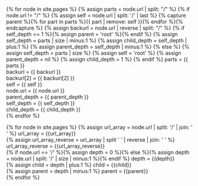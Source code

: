 ---
---

{% for node in site.pages %}
{% assign parts = node.url | split: "/" %}
{% if node.url != "/" %}
{% assign self = node.url | split: '/' | last %}
{% capture parent %}{% for part in parts %}{{ part | remove: self }}{% endfor %}{% endcapture %}
{% assign backurl = node.url | reverse | split: "/" %}
{% if self_depth == 1 %}{% assign parent = 'root' %}{% endif %}
{% assign self_depth = parts | size | minus:1 %}
{% assign child_depth = self_depth | plus:1 %}
{% assign parent_depth = self_depth | minus:1 %}
{% else %}
{% assign self_depth = parts | size %}
{% assign self = 'root' %}
{% assign parent_depth = nil %}
{% assign child_depth = 1 %}
{% endif %}
parts = {{ parts }} <br>
backurl = {{ backurl  }} <br>
backurl[2] = {{ backurl[2] }} <br>
self = {{ self }} <br>
node.url = {{ node.url }} <br>
parent_depth = {{ parent_depth }} <br>
self_depth = {{ self_depth }} <br>
child_depth = {{ child_depth }} <br>
{% endfor %}

{% for node in site.pages %}
{% assign url_array = node.url | split: '/' | join: ' ' %} url_array = {{url_array}} <br>
{% assign url_array_reverse = url_array | split ' ' | reverse | join: ' ' %} url_array_reverse = {{url_array_reverse}} <br>
{% if node.url == '/' %}{% assign depth = 0 %}{% else %}{% assign depth = node.url | split: '/' | size | minus:1 %}{% endif %} depth = {{depth}} <br>
{% assign child = depth | plus:1 %} child = {{child}} <br>
{% assign parent = depth | minus:1 %} parent = {{parent}} <br>
{% endfor %}
